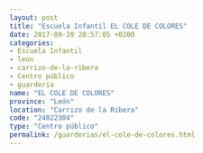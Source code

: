 ```yaml
---
layout: post
title: "Escuela Infantil EL COLE DE COLORES"
date: 2017-09-20 20:57:05 +0200
categories:
- Escuela Infantil
- leon
- carrizo-de-la-ribera
- Centro público
- guarderia
name: "EL COLE DE COLORES"
province: "León"
location: "Carrizo de la Ribera"
code: "24022304"
type: "Centro público"
permalink: /guarderias/el-cole-de-colores.html
---
```

